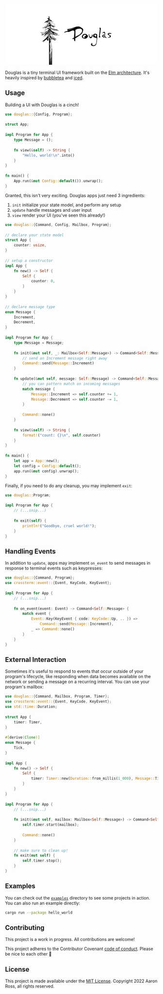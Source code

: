 ![douglas](./assets/banner.png)

Douglas is a tiny terminal UI framework built on the [Elm architecture][elm].
It's heavily inspired by [bubbletea][bubbletea] and [iced][iced].

[elm]: https://guide.elm-lang.org/architecture/
[bubbletea]: https://github.com/charmbracelet/bubbletea
[iced]: https://github.com/iced-rs/iced

## Usage

Building a UI with Douglas is a cinch!

```rust
use douglas::{Config, Program};

struct App;

impl Program for App {
    type Message = ();

    fn view(&self) -> String {
        "Hello, world!\n".into()
    }
}

fn main() {
    App.run(&mut Config::default()).unwrap();
}
```

Granted, this isn't very exciting. Douglas apps just need 3 ingredients:

1. `init` initialize your state model, and perform any setup
2. `update` handle messages and user input
3. `view` render your UI (you've seen this already!)

```rust
use douglas::{Command, Config, Mailbox, Program};

// declare your state model
struct App {
    counter: usize,
}

// setup a constructor
impl App {
    fn new() -> Self {
        Self {
            counter: 0,
        }
    }
}

// declare message type
enum Message {
    Increment,
    Decrement,
}

impl Program for App {
    type Message = Message;

    fn init(&mut self, _: Mailbox<Self::Message>) -> Command<Self::Message> {
        // send an Increment message right away
        Command::send(Message::Increment)
    }

    fn update(&mut self, message: Self::Message) -> Command<Self::Message> {
        // you can pattern match on incoming messages
        match message {
            Message::Increment => self.counter += 1,
            Message::Decrement => self.counter -= 1,
        }

        Command::none()
    }

    fn view(&self) -> String {
        format!("count: {}\n", self.counter)
    }
}

fn main() {
    let app = App::new();
    let config = Config::default();
    app.run(&mut config).unwrap();
}
```

Finally, if you need to do any cleanup, you may implement `exit`:

```rust
use douglas::Program;

impl Program for App {
    // (...snip...)

    fn exit(self) {
        println!("Goodbye, cruel world!");
    }
}
```

## Handling Events

In addition to `update`, apps may implement `on_event` to send messages in
response to terminal events such as keypresses:

```rust
use douglas::{Command, Program};
use crossterm::event::{Event, KeyCode, KeyEvent};

impl Program for App {
    // (...snip...)

    fn on_event(event: Event) -> Command<Self::Message> {
        match event {
            Event::Key(KeyEvent { code: KeyCode::Up, .. }) =>
                Command::send(Message::Increment),
            _ => Command::none()
        }
    }
}
```

## External Interaction

Sometimes it's useful to respond to events that occur outside of your program's
lifecycle, like responding when data becomes available on the network or sending
a message on a recurring interval. You can use your program's mailbox:

```rust
use douglas::{Command, Mailbox, Program, Timer};
use crossterm::event::{Event, KeyCode, KeyEvent};
use std::time::Duration;

struct App {
    timer: Timer,
}

#[derive(Clone)]
enum Message {
    Tick,
}

impl App {
    fn new() -> Self {
        Self {
            timer: Timer::new(Duration::from_millis(1_000), Message::Tick),
        }
    }
}

impl Program for App {
    // (...snip...)

    fn init(&mut self, mailbox: Mailbox<Self::Message>) -> Command<Self::Message> {
        self.timer.start(mailbox);

        Command::none()
    }

    // make sure to clean up!
    fn exit(mut self) {
        self.timer.stop();
    }
}
```

## Examples

You can check out the [`examples`](./examples) directory to see some projects in
action. You can also run an example directly:

```bash
cargo run --package hello_world
```

## Contributing

This project is a work in progress. All contributions are welcome!

This project adheres to the Contributor Covenant [code of
conduct](./CODE_OF_CONDUCT.md). Please be nice to each other
:slightly_smiling_face:

## License

This project is made available under the [MIT License](./LICENSE). Copyright
2022 Aaron Ross, all rights reserved.
